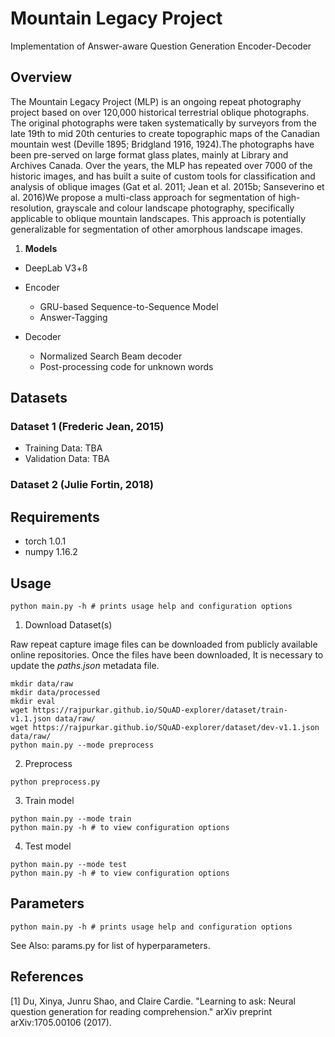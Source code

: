 # Mountain Legacy Project
Implementation of Answer-aware Question Generation Encoder-Decoder

## Overview

The Mountain Legacy Project (MLP) is an ongoing repeat photography project based on over 120,000 historical terrestrial oblique photographs.   The original photographs were taken systematically by surveyors from the late 19th to mid 20th centuries to create topographic maps of the Canadian mountain west (Deville 1895; Bridgland 1916, 1924).The photographs have been pre-served on large format glass plates, mainly at Library and Archives Canada.  Over the years, the MLP has repeated over 7000 of the historic images, and has built a suite of custom tools for classification and analysis of oblique images (Gat et al.  2011; Jean et al.  2015b; Sanseverino et al.  2016)We propose a multi-class approach for segmentation of high-resolution, grayscale and colour landscape photography,  specifically applicable to oblique mountain landscapes. This approach is potentially generalizable for segmentation of other amorphous landscape images.

1. **Models**

  - DeepLab V3+ß
  
  - Encoder
    - GRU-based Sequence-to-Sequence Model
    - Answer-Tagging
  
  - Decoder
    - Normalized Search Beam decoder
    - Post-processing code for unknown words
    
## Datasets

### Dataset 1 (Frederic Jean, 2015)
 - Training Data: TBA
 - Validation Data: TBA

### Dataset 2 (Julie Fortin, 2018)

## Requirements

 - torch 1.0.1
 - numpy 1.16.2 


## Usage

```
python main.py -h # prints usage help and configuration options
```

1. Download Dataset(s)

Raw repeat capture image files can be downloaded from publicly available online repositories. Once the files 
have been downloaded, It is necessary to update the *paths.json* metadata file.

```
mkdir data/raw
mkdir data/processed
mkdir eval
wget https://rajpurkar.github.io/SQuAD-explorer/dataset/train-v1.1.json data/raw/
wget https://rajpurkar.github.io/SQuAD-explorer/dataset/dev-v1.1.json data/raw/
python main.py --mode preprocess
```

2. Preprocess

```
python preprocess.py
```

3. Train model

```
python main.py --mode train 
python main.py -h # to view configuration options

```

4. Test model

```
python main.py --mode test 
python main.py -h # to view configuration options
```

## Parameters

```
python main.py -h # prints usage help and configuration options
```

See Also: params.py for list of hyperparameters.

## References

[1] Du, Xinya, Junru Shao, and Claire Cardie. "Learning to ask: Neural question generation for reading comprehension." arXiv preprint arXiv:1705.00106 (2017).
